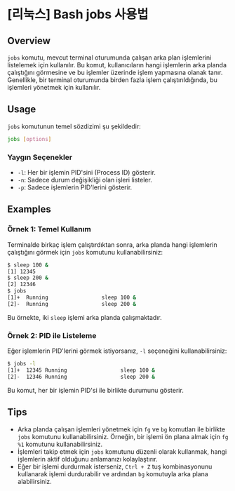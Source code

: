 # [리눅스] Bash jobs 사용법

## Overview
`jobs` komutu, mevcut terminal oturumunda çalışan arka plan işlemlerini listelemek için kullanılır. Bu komut, kullanıcıların hangi işlemlerin arka planda çalıştığını görmesine ve bu işlemler üzerinde işlem yapmasına olanak tanır. Genellikle, bir terminal oturumunda birden fazla işlem çalıştırıldığında, bu işlemleri yönetmek için kullanılır.

## Usage
`jobs` komutunun temel sözdizimi şu şekildedir:

```bash
jobs [options]
```

### Yaygın Seçenekler
- `-l`: Her bir işlemin PID'sini (Process ID) gösterir.
- `-n`: Sadece durum değişikliği olan işleri listeler.
- `-p`: Sadece işlemlerin PID'lerini gösterir.

## Examples
### Örnek 1: Temel Kullanım
Terminalde birkaç işlem çalıştırdıktan sonra, arka planda hangi işlemlerin çalıştığını görmek için `jobs` komutunu kullanabilirsiniz:

```bash
$ sleep 100 &
[1] 12345
$ sleep 200 &
[2] 12346
$ jobs
[1]+  Running                 sleep 100 &
[2]-  Running                 sleep 200 &
```

Bu örnekte, iki `sleep` işlemi arka planda çalışmaktadır.

### Örnek 2: PID ile Listeleme
Eğer işlemlerin PID'lerini görmek istiyorsanız, `-l` seçeneğini kullanabilirsiniz:

```bash
$ jobs -l
[1]+  12345 Running                 sleep 100 &
[2]-  12346 Running                 sleep 200 &
```

Bu komut, her bir işlemin PID'si ile birlikte durumunu gösterir.

## Tips
- Arka planda çalışan işlemleri yönetmek için `fg` ve `bg` komutları ile birlikte `jobs` komutunu kullanabilirsiniz. Örneğin, bir işlemi ön plana almak için `fg %1` komutunu kullanabilirsiniz.
- İşlemleri takip etmek için `jobs` komutunu düzenli olarak kullanmak, hangi işlemlerin aktif olduğunu anlamanızı kolaylaştırır.
- Eğer bir işlemi durdurmak isterseniz, `Ctrl + Z` tuş kombinasyonunu kullanarak işlemi durdurabilir ve ardından `bg` komutuyla arka plana alabilirsiniz.